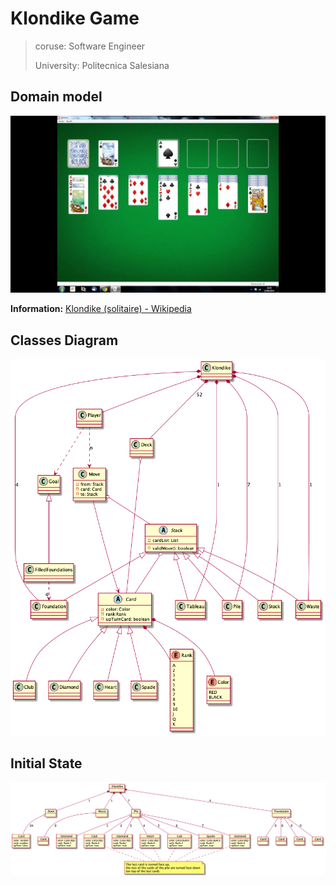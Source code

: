 # Klondike Game

> coruse: Software Engineer
> 
> University: Politecnica Salesiana

## Domain model

<img title="" src="./img/logo.jpg" alt="">

**Information:**  [Klondike (solitaire) - Wikipedia](https://en.wikipedia.org/wiki/Klondike_(solitaire))

## Classes Diagram

<img title="" src="./img/klondike.png" alt="">

## Initial State

<img title="initial state" src="./img/initial-state-diagram.png">